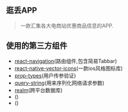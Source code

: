 ## 逛丢APP
> 一款汇集各大电商站优惠商品信息的APP.


## 使用的第三方组件

* [react-navigation](https://github.com/react-navigation/react-navigation)(路由组件,包含简易Tabbar)
* [react-native-vector-icons](https://github.com/oblador/react-native-vector-icons)(一款ios风格图标库)
* [prop-types](https://github.com/facebook/prop-types)(用户传参验证)
* [query-string](https://github.com/sindresorhus/query-string)(用来序列化网络请求参数)
* [realm](https://github.com/realm/realm-js)(跨平台数据库)
* []()()
* []()()


```js



```

